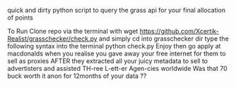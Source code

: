 quick and dirty python script to query the grass api for your final allocation of points 

To Run Clone repo via the terminal with wget https://github.com/Xcertik-Realist/grasschecker/check.py
and simply cd into  grasschecker dir
type the following syntax into the terminal 
python check.py
Enjoy then go apply at macdonalds when you realise you gave away your free internet for them to sell as proxies 
AFTER they extracted all your juicy metadata to sell to advertisters 
and assisted  TH-ree L-ett-er Agen-cies worldwide 
Was that 70 buck worth it anon for 12months of your data ??
